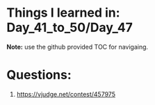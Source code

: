 # Things I learned in: Day_41_to_50/Day_47
**Note:** use the github provided TOC for navigaing.




# Questions:
1. https://vjudge.net/contest/457975


